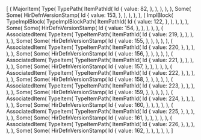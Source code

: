 [
    (
        MajorItem(
            Type(
                TypePath(
                    ItemPathId(
                        Id {
                            value: 82,
                        },
                    ),
                ),
            ),
        ),
        Some(
            Some(
                HirDefnVersionStamp(
                    Id {
                        value: 153,
                    },
                ),
            ),
        ),
    ),
    (
        ImplBlock(
            TypeImplBlock(
                TypeImplBlockPath(
                    ItemPathId(
                        Id {
                            value: 122,
                        },
                    ),
                ),
            ),
        ),
        Some(
            Some(
                HirDefnVersionStamp(
                    Id {
                        value: 154,
                    },
                ),
            ),
        ),
    ),
    (
        AssociatedItem(
            TypeItem(
                TypeItemPath(
                    ItemPathId(
                        Id {
                            value: 219,
                        },
                    ),
                ),
            ),
        ),
        Some(
            Some(
                HirDefnVersionStamp(
                    Id {
                        value: 155,
                    },
                ),
            ),
        ),
    ),
    (
        AssociatedItem(
            TypeItem(
                TypeItemPath(
                    ItemPathId(
                        Id {
                            value: 220,
                        },
                    ),
                ),
            ),
        ),
        Some(
            Some(
                HirDefnVersionStamp(
                    Id {
                        value: 156,
                    },
                ),
            ),
        ),
    ),
    (
        AssociatedItem(
            TypeItem(
                TypeItemPath(
                    ItemPathId(
                        Id {
                            value: 221,
                        },
                    ),
                ),
            ),
        ),
        Some(
            Some(
                HirDefnVersionStamp(
                    Id {
                        value: 157,
                    },
                ),
            ),
        ),
    ),
    (
        AssociatedItem(
            TypeItem(
                TypeItemPath(
                    ItemPathId(
                        Id {
                            value: 222,
                        },
                    ),
                ),
            ),
        ),
        Some(
            Some(
                HirDefnVersionStamp(
                    Id {
                        value: 158,
                    },
                ),
            ),
        ),
    ),
    (
        AssociatedItem(
            TypeItem(
                TypeItemPath(
                    ItemPathId(
                        Id {
                            value: 223,
                        },
                    ),
                ),
            ),
        ),
        Some(
            Some(
                HirDefnVersionStamp(
                    Id {
                        value: 159,
                    },
                ),
            ),
        ),
    ),
    (
        AssociatedItem(
            TypeItem(
                TypeItemPath(
                    ItemPathId(
                        Id {
                            value: 224,
                        },
                    ),
                ),
            ),
        ),
        Some(
            Some(
                HirDefnVersionStamp(
                    Id {
                        value: 160,
                    },
                ),
            ),
        ),
    ),
    (
        AssociatedItem(
            TypeItem(
                TypeItemPath(
                    ItemPathId(
                        Id {
                            value: 225,
                        },
                    ),
                ),
            ),
        ),
        Some(
            Some(
                HirDefnVersionStamp(
                    Id {
                        value: 161,
                    },
                ),
            ),
        ),
    ),
    (
        AssociatedItem(
            TypeItem(
                TypeItemPath(
                    ItemPathId(
                        Id {
                            value: 226,
                        },
                    ),
                ),
            ),
        ),
        Some(
            Some(
                HirDefnVersionStamp(
                    Id {
                        value: 162,
                    },
                ),
            ),
        ),
    ),
]